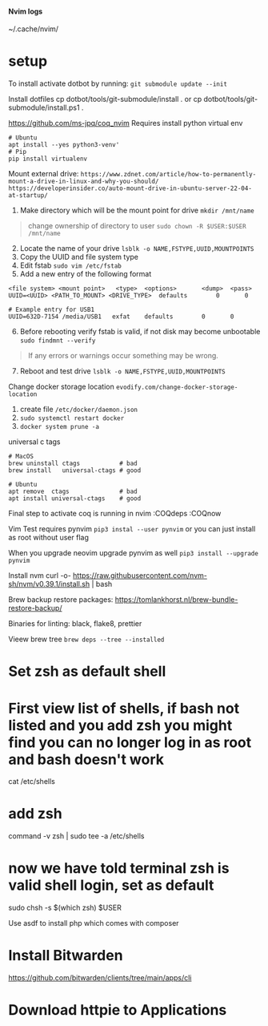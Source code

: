 #### Nvim logs
~/.cache/nvim/

# setup
To install activate dotbot by running:
`git submodule update --init`

Install dotfiles
cp dotbot/tools/git-submodule/install .
or
cp dotbot/tools/git-submodule/install.ps1 .

https://github.com/ms-jpq/coq_nvim
Requires install
python virtual env
```
# Ubuntu
apt install --yes python3-venv'
# Pip
pip install virtualenv
```

Mount external drive:
`https://www.zdnet.com/article/how-to-permanently-mount-a-drive-in-linux-and-why-you-should/`
`https://developerinsider.co/auto-mount-drive-in-ubuntu-server-22-04-at-startup/`
1. Make directory which will be the mount point for drive
`mkdir /mnt/name`
> change ownership of directory to user `sudo chown -R $USER:$USER /mnt/name`
2. Locate the name of your drive
`lsblk -o NAME,FSTYPE,UUID,MOUNTPOINTS`
3. Copy the UUID and file system type
4. Edit fstab
`sudo vim /etc/fstab`
5. Add a new entry of the following format
```
<file system> <mount point>   <type>  <options>       <dump>  <pass>
UUID=<UUID> <PATH_TO_MOUNT> <DRIVE_TYPE>  defaults        0       0

# Example entry for USB1
UUID=632D-7154 /media/USB1   exfat    defaults        0       0
```
6. Before rebooting verify fstab is valid, if not disk may become unbootable
`sudo findmnt --verify`
> If any errors or warnings occur something may be wrong.
7. Reboot and test drive
`lsblk -o NAME,FSTYPE,UUID,MOUNTPOINTS`


Change docker storage location
`evodify.com/change-docker-storage-location`
1. create file `/etc/docker/daemon.json`
2. `sudo systemctl restart docker`
3. `docker system prune -a`

universal c tags
```
# MacOS
brew uninstall ctags           # bad
brew install   universal-ctags # good

# Ubuntu
apt remove  ctags              # bad
apt install universal-ctags    # good
```
Final step to activate coq is running in nvim
:COQdeps
:COQnow

Vim Test requires pynvim
`pip3 instal --user pynvim` or you can just install as root without user flag

When you upgrade neovim upgrade pynvim as well
`pip3 install --upgrade pynvim`

Install nvm
curl -o- https://raw.githubusercontent.com/nvm-sh/nvm/v0.39.1/install.sh | bash

Brew backup restore packages: https://tomlankhorst.nl/brew-bundle-restore-backup/

Binaries for linting:
black, flake8, prettier

Vieew brew tree
`brew deps --tree --installed`


# Set zsh as default shell
# First view list of shells, if bash not listed and you add zsh you might find you can no longer log in as root and bash doesn't work
cat /etc/shells

# add zsh
command -v zsh | sudo tee -a /etc/shells

# now we have told terminal zsh is valid shell login, set as default
sudo chsh -s $(which zsh) $USER


Use asdf to install php which comes with composer

# Install Bitwarden
https://github.com/bitwarden/clients/tree/main/apps/cli

# Download httpie to Applications
